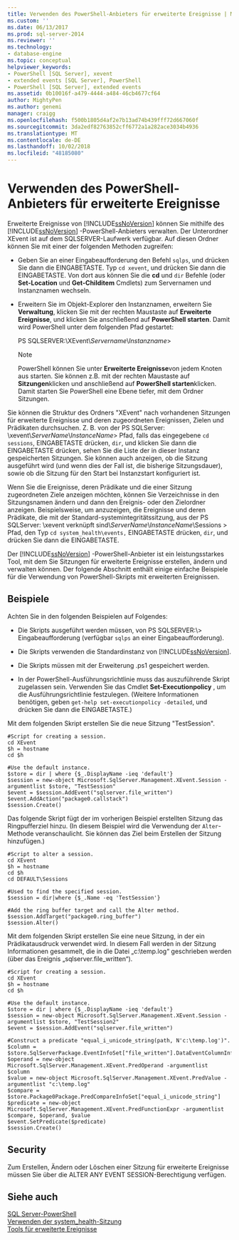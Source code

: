 ```yaml
---
title: Verwenden des PowerShell-Anbieters für erweiterte Ereignisse | Microsoft-Dokumentation
ms.custom: ''
ms.date: 06/13/2017
ms.prod: sql-server-2014
ms.reviewer: ''
ms.technology:
- database-engine
ms.topic: conceptual
helpviewer_keywords:
- PowerShell [SQL Server], xevent
- extended events [SQL Server], PowerShell
- PowerShell [SQL Server], extended events
ms.assetid: 0b10016f-a479-4444-a484-46cb4677cf64
author: MightyPen
ms.author: genemi
manager: craigg
ms.openlocfilehash: f500b1805d4af2e7b13ad74b439fff72d667060f
ms.sourcegitcommit: 3da2edf82763852cff6772a1a282ace3034b4936
ms.translationtype: MT
ms.contentlocale: de-DE
ms.lasthandoff: 10/02/2018
ms.locfileid: "48185080"
---
```

# <a name="use-the-powershell-provider-for-extended-events"></a>Verwenden des PowerShell-Anbieters für erweiterte Ereignisse
  Erweiterte Ereignisse von [!INCLUDE[ssNoVersion](../../includes/ssnoversion-md.md)] können Sie mithilfe des [!INCLUDE[ssNoVersion](../../includes/ssnoversion-md.md)] -PowerShell-Anbieters verwalten. Der Unterordner XEvent ist auf dem SQLSERVER-Laufwerk verfügbar. Auf diesen Ordner können Sie mit einer der folgenden Methoden zugreifen:  
  
-   Geben Sie an einer Eingabeaufforderung den Befehl `sqlps`, und drücken Sie dann die EINGABETASTE. Typ `cd xevent`, und drücken Sie dann die EINGABETASTE. Von dort aus können Sie die **cd** und `dir` Befehle (oder **Set-Location** und **Get-Childitem** Cmdlets) zum Servernamen und Instanznamen wechseln.  
  
-   Erweitern Sie im Objekt-Explorer den Instanznamen, erweitern Sie **Verwaltung**, klicken Sie mit der rechten Maustaste auf **Erweiterte Ereignisse**, und klicken Sie anschließend auf **PowerShell starten**. Damit wird PowerShell unter dem folgenden Pfad gestartet:  
  
     PS SQLSERVER:\XEvent\\*Servername*\\*Instanzname*>  
  
    > [!NOTE]  
    >  PowerShell können Sie unter **Erweiterte Ereignisse**von jedem Knoten aus starten. Sie können z.B. mit der rechten Maustaste auf **Sitzungen**klicken und anschließend auf **PowerShell starten**klicken. Damit starten Sie PowerShell eine Ebene tiefer, mit dem Ordner Sitzungen.  
  
 Sie können die Struktur des Ordners "XEvent" nach vorhandenen Sitzungen für erweiterte Ereignisse und deren zugeordneten Ereignissen, Zielen und Prädikaten durchsuchen. Z. B. von der PS SQLServer: \xevent\\*ServerName*\\*InstanceName*> Pfad, falls das eingegebene `cd sessions`, EINGABETASTE drücken, `dir`, und klicken Sie dann die EINGABETASTE drücken, sehen Sie die Liste der in dieser Instanz gespeicherten Sitzungen. Sie können auch anzeigen, ob die Sitzung ausgeführt wird (und wenn dies der Fall ist, die bisherige Sitzungsdauer), sowie ob die Sitzung für den Start bei Instanzstart konfiguriert ist.  
  
 Wenn Sie die Ereignisse, deren Prädikate und die einer Sitzung zugeordneten Ziele anzeigen möchten, können Sie Verzeichnisse in den Sitzungsnamen ändern und dann den Ereignis- oder den Zielordner anzeigen. Beispielsweise, um anzuzeigen, die Ereignisse und deren Prädikate, die mit der Standard-systemintegritätssitzung, aus der PS SQLServer: \xevent verknüpft sind\\*ServerName*\\*InstanceName*\Sessions > Pfad, den Typ `cd system_health\events,` EINGABETASTE drücken, `dir`, und drücken Sie dann die EINGABETASTE.  
  
 Der [!INCLUDE[ssNoVersion](../../includes/ssnoversion-md.md)] -PowerShell-Anbieter ist ein leistungsstarkes Tool, mit dem Sie Sitzungen für erweiterte Ereignisse erstellen, ändern und verwalten können. Der folgende Abschnitt enthält einige einfache Beispiele für die Verwendung von PowerShell-Skripts mit erweiterten Ereignissen.  
  
## <a name="examples"></a>Beispiele  
 Achten Sie in den folgenden Beispielen auf Folgendes:  
  
-   Die Skripts ausgeführt werden müssen, von PS SQLSERVER:\\> Eingabeaufforderung (verfügbar `sqlps` an einer Eingabeaufforderung).  
  
-   Die Skripts verwenden die Standardinstanz von [!INCLUDE[ssNoVersion](../../includes/ssnoversion-md.md)].  
  
-   Die Skripts müssen mit der Erweiterung .ps1 gespeichert werden.  
  
-   In der PowerShell-Ausführungsrichtlinie muss das auszuführende Skript zugelassen sein. Verwenden Sie das Cmdlet **Set-Executionpolicy** , um die Ausführungsrichtlinie festzulegen. (Weitere Informationen benötigen, geben `get-help set-executionpolicy -detailed`, und drücken Sie dann die EINGABETASTE.)  
  
 Mit dem folgenden Skript erstellen Sie die neue Sitzung "TestSession".  
  
```  
#Script for creating a session.  
cd XEvent  
$h = hostname  
cd $h  
  
#Use the default instance.  
$store = dir | where {$_.DisplayName -ieq 'default'}  
$session = new-object Microsoft.SqlServer.Management.XEvent.Session -argumentlist $store, "TestSession"  
$event = $session.AddEvent("sqlserver.file_written")  
$event.AddAction("package0.callstack")  
$session.Create()  
```  
  
 Das folgende Skript fügt der im vorherigen Beispiel erstellten Sitzung das Ringpufferziel hinzu. (In diesem Beispiel wird die Verwendung der `Alter`-Methode veranschaulicht. Sie können das Ziel beim Erstellen der Sitzung hinzufügen.)  
  
```  
#Script to alter a session.  
cd XEvent  
$h = hostname  
cd $h  
cd DEFAULT\Sessions  
  
#Used to find the specified session.  
$session = dir|where {$_.Name -eq 'TestSession'}  
  
#Add the ring buffer target and call the Alter method.  
$session.AddTarget("package0.ring_buffer")  
$session.Alter()  
```  
  
 Mit dem folgenden Skript erstellen Sie eine neue Sitzung, in der ein Prädikatausdruck verwendet wird. In diesem Fall werden in der Sitzung Informationen gesammelt, die in die Datei „c:\temp.log“ geschrieben werden (über das Ereignis „sqlserver.file_written“).  
  
```  
#Script for creating a session.  
cd XEvent  
$h = hostname  
cd $h  
  
#Use the default instance.  
$store = dir | where {$_.DisplayName -ieq 'default'}  
$session = new-object Microsoft.SqlServer.Management.XEvent.Session -argumentlist $store, "TestSession2"  
$event = $session.AddEvent("sqlserver.file_written")  
  
#Construct a predicate "equal_i_unicode_string(path, N'c:\temp.log')".  
$column = $store.SqlServerPackage.EventInfoSet["file_written"].DataEventColumnInfoSet["path"]  
$operand = new-object Microsoft.SqlServer.Management.XEvent.PredOperand -argumentlist $column  
$value = new-object Microsoft.SqlServer.Management.XEvent.PredValue -argumentlist "c:\temp.log"  
$compare = $store.Package0Package.PredCompareInfoSet["equal_i_unicode_string"]  
$predicate = new-object Microsoft.SqlServer.Management.XEvent.PredFunctionExpr -argumentlist $compare, $operand, $value  
$event.SetPredicate($predicate)  
$session.Create()  
```  
  
## <a name="security"></a>Security  
 Zum Erstellen, Ändern oder Löschen einer Sitzung für erweiterte Ereignisse müssen Sie über die ALTER ANY EVENT SESSION-Berechtigung verfügen.  
  
## <a name="see-also"></a>Siehe auch  
 [SQL Server-PowerShell](../../powershell/sql-server-powershell.md)   
 [Verwenden der system_health-Sitzung](use-the-ssms-xe-profiler.md)   
 [Tools für erweiterte Ereignisse](extended-events-tools.md)  
  
  
